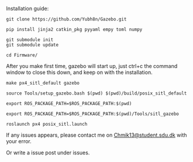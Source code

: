 Installation guide:

```
git clone https://github.com/Yubh8n/Gazebo.git
```

```
pip install jinja2 catkin_pkg pyyaml empy toml numpy
```

```
git submodule init
git submodule update
```
```
cd Firmware/
```

After you make first time, gazebo will start up, just ctrl+c the command window to close this down, and keep on with the installation.
```
make px4_sitl_default gazebo
```
```
source Tools/setup_gazebo.bash $(pwd) $(pwd)/build/posix_sitl_default
```
```
export ROS_PACKAGE_PATH=$ROS_PACKAGE_PATH:$(pwd)
```
```
export ROS_PACKAGE_PATH=$ROS_PACKAGE_PATH:$(pwd)/Tools/sitl_gazebo
```
```
roslaunch px4 posix_sitl.launch
```


If any issues appears, please contact me on Chmik13@student.sdu.dk with your error.

Or write a issue post under issues.
